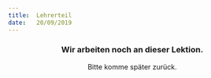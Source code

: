 ```yaml
---
title:  Lehrerteil
date:   20/09/2019
---
```


### <center>Wir arbeiten noch an dieser Lektion.</center>
<center>Bitte komme später zurück.</center>